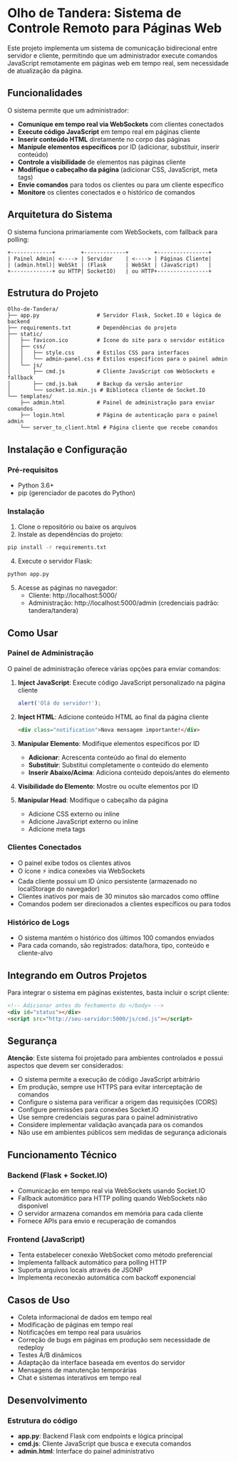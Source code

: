 # Olho de Tandera: Sistema de Controle Remoto para Páginas Web

Este projeto implementa um sistema de comunicação bidirecional entre servidor e cliente, permitindo que um administrador execute comandos JavaScript remotamente em páginas web em tempo real, sem necessidade de atualização da página.

## Funcionalidades

O sistema permite que um administrador:

- **Comunique em tempo real via WebSockets** com clientes conectados
- **Execute código JavaScript** em tempo real em páginas cliente
- **Inserir conteúdo HTML** diretamente no corpo das páginas
- **Manipule elementos específicos** por ID (adicionar, substituir, inserir conteúdo)
- **Controle a visibilidade** de elementos nas páginas cliente
- **Modifique o cabeçalho da página** (adicionar CSS, JavaScript, meta tags)
- **Envie comandos** para todos os clientes ou para um cliente específico
- **Monitore** os clientes conectados e o histórico de comandos

## Arquitetura do Sistema

O sistema funciona primariamente com WebSockets, com fallback para polling:

```
+-------------+        +-------------+        +----------------+
| Painel Admin| <----> | Servidor    | <----> | Páginas Cliente|
| (admin.html)| WebSkt | (Flask      | WebSkt | (JavaScript)   |
+-------------+ ou HTTP| SocketIO)   | ou HTTP+----------------+
```

## Estrutura do Projeto

```
Olho-de-Tandera/
├── app.py                  # Servidor Flask, Socket.IO e lógica de backend
├── requirements.txt        # Dependências do projeto
├── static/
│   ├── favicon.ico         # Ícone do site para o servidor estático
│   ├── css/
│   │   ├── style.css       # Estilos CSS para interfaces
│   │   └── admin-panel.css # Estilos específicos para o painel admin
│   └── js/
│       ├── cmd.js          # Cliente JavaScript com WebSockets e fallback
│       ├── cmd.js.bak      # Backup da versão anterior
│       └── socket.io.min.js # Biblioteca cliente de Socket.IO
└── templates/
    ├── admin.html          # Painel de administração para enviar comandos
    ├── login.html          # Página de autenticação para o painel admin
    └── server_to_client.html # Página cliente que recebe comandos
```

## Instalação e Configuração

### Pré-requisitos

- Python 3.6+
- pip (gerenciador de pacotes do Python)

### Instalação

1. Clone o repositório ou baixe os arquivos
2. Instale as dependências do projeto:

```bash
pip install -r requirements.txt
```

4. Execute o servidor Flask:

```bash
python app.py
```

5. Acesse as páginas no navegador:
   - Cliente: http://localhost:5000/
   - Administração: http://localhost:5000/admin (credenciais padrão: tandera/tandera)

## Como Usar

### Painel de Administração

O painel de administração oferece várias opções para enviar comandos:

1. **Inject JavaScript**: Execute código JavaScript personalizado na página cliente
   ```javascript
   alert('Olá do servidor!');
   ```

2. **Inject HTML**: Adicione conteúdo HTML ao final da página cliente
   ```html
   <div class="notification">Nova mensagem importante!</div>
   ```

3. **Manipular Elemento**: Modifique elementos específicos por ID
   - **Adicionar**: Acrescenta conteúdo ao final do elemento
   - **Substituir**: Substitui completamente o conteúdo do elemento
   - **Inserir Abaixo/Acima**: Adiciona conteúdo depois/antes do elemento

4. **Visibilidade do Elemento**: Mostre ou oculte elementos por ID

5. **Manipular Head**: Modifique o cabeçalho da página
   - Adicione CSS externo ou inline
   - Adicione JavaScript externo ou inline
   - Adicione meta tags

### Clientes Conectados

- O painel exibe todos os clientes ativos
- O ícone ⚡ indica conexões via WebSockets
- Cada cliente possui um ID único persistente (armazenado no localStorage do navegador)
- Clientes inativos por mais de 30 minutos são marcados como offline
- Comandos podem ser direcionados a clientes específicos ou para todos

### Histórico de Logs

- O sistema mantém o histórico dos últimos 100 comandos enviados
- Para cada comando, são registrados: data/hora, tipo, conteúdo e cliente-alvo

## Integrando em Outros Projetos

Para integrar o sistema em páginas existentes, basta incluir o script cliente:

```html
<!-- Adicionar antes do fechamento do </body> -->
<div id="status"></div>
<script src="http://seu-servidor:5000/js/cmd.js"></script>
```

## Segurança

**Atenção**: Este sistema foi projetado para ambientes controlados e possui aspectos que devem ser considerados:

- O sistema permite a execução de código JavaScript arbitrário
- Em produção, sempre use HTTPS para evitar interceptação de comandos
- Configure o sistema para verificar a origem das requisições (CORS)
- Configure permissões para conexões Socket.IO
- Use sempre credenciais seguras para o painel administrativo
- Considere implementar validação avançada para os comandos
- Não use em ambientes públicos sem medidas de segurança adicionais

## Funcionamento Técnico

### Backend (Flask + Socket.IO)

- Comunicação em tempo real via WebSockets usando Socket.IO
- Fallback automático para HTTP polling quando WebSockets não disponível
- O servidor armazena comandos em memória para cada cliente
- Fornece APIs para envio e recuperação de comandos

### Frontend (JavaScript)

- Tenta estabelecer conexão WebSocket como método preferencial
- Implementa fallback automático para polling HTTP
- Suporta arquivos locais através de JSONP
- Implementa reconexão automática com backoff exponencial

## Casos de Uso

- Coleta informacional de dados em tempo real
- Modificação de páginas em tempo real
- Notificações em tempo real para usuários
- Correção de bugs em páginas em produção sem necessidade de redeploy
- Testes A/B dinâmicos
- Adaptação da interface baseada em eventos do servidor
- Mensagens de manutenção temporárias
- Chat e sistemas interativos em tempo real

## Desenvolvimento

### Estrutura do código

- **app.py**: Backend Flask com endpoints e lógica principal
- **cmd.js**: Cliente JavaScript que busca e executa comandos
- **admin.html**: Interface do painel administrativo